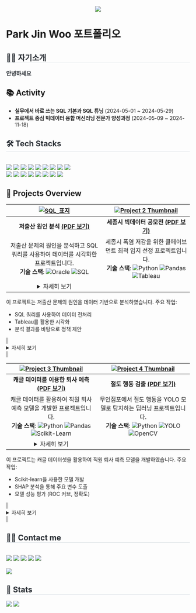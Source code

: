 <div align="center">
    <!-- 인사 이미지 -->
    <img src="https://capsule-render.vercel.app/api?type=soft&color=0:64af69,100:4fa15f&height=180&text=Hello!%20👋%20%20%20Welcome%20to%20my%20GitHub.%20&animation=twinkling&fontColor=ffffff&fontSize=50" />
</div>

<!-- Park Jin Woo 포트폴리오 텍스트 -->
<div style="text-align: left; font-size: 24px; font-weight: bold; margin-top: 20px; color: #282d33;">
</div>

# Park Jin Woo 포트폴리오

<!-- 자기소개 섹션 -->
<div style="text-align: left;"> 
    <h2 style="border-bottom: 1px solid #d8dee4; color: #282d33;"> 🙋‍♂️ 자기소개 </h2>  
    <div style="font-weight: 700; font-size: 15px; text-align: left; color: #282d33;"> 안녕하세요 </div> 
</div>



## 📚 Activity
- **실무에서 바로 쓰는 SQL 기본과 SQL 튜닝** (2024-05-01 ~ 2024-05-29)
- **프로젝트 중심 빅데이터 융합 머신러닝 전문가 양성과정** (2024-05-09 ~ 2024-11-18)

<!-- Tech Stacks 섹션 -->
<div style="text-align: left;">
    <h2 style="border-bottom: 1px solid #d8dee4; color: #282d33;"> 🛠️ Tech Stacks </h2> <br> 
    <div style="text-align: left;"> 
        <img src="https://img.shields.io/badge/PyTorch-EE4C2C?style=flat&logo=PyTorch&logoColor=white">
        <img src="https://img.shields.io/badge/MongoDB-47A248?style=flat&logo=MongoDB&logoColor=white">
        <img src="https://img.shields.io/badge/Linux-FCC624?style=flat&logo=Linux&logoColor=white">
        <img src="https://img.shields.io/badge/Oracle-F80000?style=flat&logo=Oracle&logoColor=white">
        <img src="https://img.shields.io/badge/Notion-000000?style=flat&logo=Notion&logoColor=white">
        <img src="https://img.shields.io/badge/Python-3776AB?style=flat&logo=Python&logoColor=white">
        <img src="https://img.shields.io/badge/Tensorflow-FF6F00?style=flat&logo=Tensorflow&logoColor=white">
        <img src="https://img.shields.io/badge/Hadoop-66CCFF?style=flat&logo=Hadoop&logoColor=white">
        <img src="https://img.shields.io/badge/Hive-FFB81C?style=flat&logo=Hive&logoColor=white"><br/>
        <img src="https://img.shields.io/badge/Tableau-E97627?style=flat&logo=Tableau&logoColor=white">  
        <img src="https://img.shields.io/badge/Pandas-150458?style=flat&logo=pandas&logoColor=white">
        <img src="https://img.shields.io/badge/Numpy-013243?style=flat&logo=numpy&logoColor=white">
        <img src="https://img.shields.io/badge/Matplotlib-3776AB?style=flat&logo=python&logoColor=white">
        <img src="https://img.shields.io/badge/SHAP-0096C7?style=flat&logoColor=white">
        <img src="https://img.shields.io/badge/OpenCV-5C3EE8?style=flat&logo=opencv&logoColor=white">
        <img src="https://img.shields.io/badge/Tkinter-003366?style=flat&logo=python&logoColor=white">
        <img src="https://img.shields.io/badge/YOLO-000000?style=flat&logo=YOLO&logoColor=white">
    </div>
</div>




<!-- Projects 섹션 -->
## 📂 Projects Overview

| [![SQL_표지](SQL_표지.png)](./11조_박진우_조혜정.pdf) | [![Project 2 Thumbnail](공모전_표지.png)](./세종시_폭염_저감을_위한_쿨페이브먼트_최적_입지_선정.pdf) |
|:------------------------------------------------------:|:-------------------------------------------------------------:|
| **저출산 원인 분석** [**(PDF 보기)**](./11조_박진우_조혜정.pdf) | **세종시 빅데이터 공모전** [**(PDF 보기)**](./세종시_폭염_저감을_위한_쿨페이브먼트_최적_입지_선정.pdf) |
| 저출산 문제의 원인을 분석하고 SQL 쿼리를 사용하여 데이터를 시각화한 프로젝트입니다. <br> **기술 스택**: ![Oracle](https://img.shields.io/badge/Oracle-F80000?style=flat&logo=Oracle&logoColor=white) ![SQL](https://img.shields.io/badge/SQL-4479A1?style=flat&logo=MySQL&logoColor=white) | 세종시 폭염 저감을 위한 쿨페이브먼트 최적 입지 선정 프로젝트입니다. <br> **기술 스택**: ![Python](https://img.shields.io/badge/Python-3776AB?style=flat&logo=Python&logoColor=white) ![Pandas](https://img.shields.io/badge/Pandas-150458?style=flat&logo=pandas&logoColor=white) ![Tableau](https://img.shields.io/badge/Tableau-E97627?style=flat&logo=Tableau&logoColor=white) |
| <details><summary>자세히 보기</summary>
  <div align="left">
  이 프로젝트는 저출산 문제의 원인을 데이터 기반으로 분석하였습니다. 주요 작업:
  <ul>
    <li>SQL 쿼리를 사용하여 데이터 전처리</li>
    <li>Tableau를 활용한 시각화</li>
    <li>분석 결과를 바탕으로 정책 제안</li>
  </ul>
  </div>
</details> | <details><summary>자세히 보기</summary>
  <div align="left">
  이 프로젝트는 세종시의 폭염 저감을 위해 쿨페이브먼트 설치를 위한 최적의 위치를 선정하였습니다. 주요 작업:
  <ul>
    <li>Python과 Pandas를 사용한 데이터 분석</li>
    <li>Tableau를 활용한 데이터 시각화</li>
    <li>지역별 열섬 현상 분석</li>
  </ul>
  </div>
</details> |

| [![Project 3 Thumbnail](퇴사예측_표지.png)](./피드백_후_최종_퇴사자예측.pdf) | [![Project 4 Thumbnail](절도탐지_표지.png)](./무인점포_절도탐지_프로그램.pdf) |
|:-------------------------------------------------------------:|:---------------------------------------------------------:|
| **캐글 데이터를 이용한 퇴사 예측** [**(PDF 보기)**](./피드백_후_최종_퇴사자예측.pdf) | **절도 행동 검출** [**(PDF 보기)**](./무인점포_절도탐지_프로그램.pdf) |
| 캐글 데이터를 활용하여 직원 퇴사 예측 모델을 개발한 프로젝트입니다. <br> **기술 스택**: ![Python](https://img.shields.io/badge/Python-3776AB?style=flat&logo=Python&logoColor=white) ![Pandas](https://img.shields.io/badge/Pandas-150458?style=flat&logo=pandas&logoColor=white) ![Scikit-Learn](https://img.shields.io/badge/Scikit--Learn-F7931E?style=flat&logo=scikit-learn&logoColor=white) | 무인점포에서 절도 행동을 YOLO 모델로 탐지하는 딥러닝 프로젝트입니다. <br> **기술 스택**: ![Python](https://img.shields.io/badge/Python-3776AB?style=flat&logo=Python&logoColor=white) ![YOLO](https://img.shields.io/badge/YOLO-000000?style=flat&logo=YOLO&logoColor=white) ![OpenCV](https://img.shields.io/badge/OpenCV-5C3EE8?style=flat&logo=opencv&logoColor=white) |
| <details><summary>자세히 보기</summary>
  <div align="left">
  이 프로젝트는 캐글 데이터셋을 활용하여 직원 퇴사 예측 모델을 개발하였습니다. 주요 작업:
  <ul>
    <li>Scikit-learn을 사용한 모델 개발</li>
    <li>SHAP 분석을 통해 주요 변수 도출</li>
    <li>모델 성능 평가 (ROC 커브, 정확도)</li>
  </ul>
  </div>
</details> | <details><summary>자세히 보기</summary>
  <div align="left">
  이 프로젝트는 무인점포에서 절도 행동을 탐지하기 위한 딥러닝 모델을 개발하였습니다. 주요 작업:
  <ul>
    <li>YOLO를 활용한 물체 탐지 모델 개발</li>
    <li>OpenCV를 사용한 영상 처리</li>
    <li>경고 시스템 구축</li>
  </ul>
  </div>
</details> |



<!-- Contact 섹션 -->
<div style="text-align: left;">
    <h2 style="border-bottom: 1px solid #d8dee4; color: #282d33;"> 🧑‍💻 Contact me </h2> <br> 
    <div style="text-align: left;"> 
        <a href="mailto:"><img src="https://img.shields.io/badge/Gmail-EA4335?style=flat&logo=Gmail&logoColor=white"></a>
        <a href="#"><img src="https://img.shields.io/badge/Notion-000000?style=flat&logo=Notion&logoColor=white"></a>
        <a href="#"><img src="https://img.shields.io/badge/Instagram-E4405F?style=flat&logo=Instagram&logoColor=white"></a>
        <a href="#"><img src="https://img.shields.io/badge/LinkedIn-0077B5?style=flat&logo=LinkedIn&logoColor=white"></a>
        <a href="#"><img src="https://img.shields.io/badge/Naver-03C75A?style=flat&logo=Naver&logoColor=white"></a>
    </div>  
    <br> 
    <div style="text-align: left;"> 
        <a href="https://hits.seeyoufarm.com">
            <img src="https://hits.seeyoufarm.com/api/count/incr/badge.svg?url=https%3A%2F%2Fgithub.com%2Fjinjin7766%2F&count_bg=%23000000&title_bg=%23000000&icon=github.svg&icon_color=%23FFFFFF&title=GitHub&edge_flat=false"/>
        </a>
    </div> 
</div>


<!-- Stats 섹션 -->
<div style="text-align: left;"> 
    <h2 style="border-bottom: 1px solid #d8dee4; color: #282d33;"> 🏅 Stats </h2> 
    <div style="text-align: left;"> 
        <img src="https://github-readme-stats.vercel.app/api?username=jinjin7766&bg_color=180,ffffff,00000000&title_color=000000&text_color=000000"/>
        <img src="https://github-readme-stats.vercel.app/api/top-langs/?username=jinjin7766&layout=compact&bg_color=180,ffffff,00000000&title_color=000000&text_color=000000"/>
    </div> 
</div>

